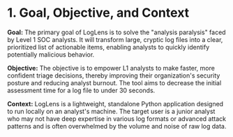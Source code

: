 # 1. Goal, Objective, and Context

**Goal:** The primary goal of LogLens is to solve the "analysis paralysis" faced by Level 1 SOC analysts. It will transform large, cryptic log files into a clear, prioritized list of actionable items, enabling analysts to quickly identify potentially malicious behavior.

**Objective:** The objective is to empower L1 analysts to make faster, more confident triage decisions, thereby improving their organization's security posture and reducing analyst burnout. The tool aims to decrease the initial assessment time for a log file to under 30 seconds.

**Context:** LogLens is a lightweight, standalone Python application designed to run locally on an analyst's machine. The target user is a junior analyst who may not have deep expertise in various log formats or advanced attack patterns and is often overwhelmed by the volume and noise of raw log data.
